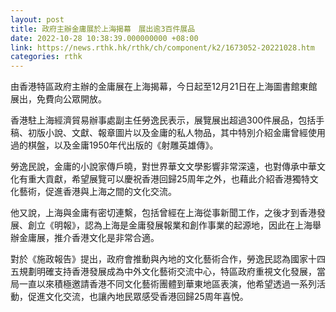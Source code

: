```yaml
---
layout: post
title: 政府主辦金庸展於上海揭幕　展出逾3百件展品
date: 2022-10-28 10:38:39.000000000 +08:00
link: https://news.rthk.hk/rthk/ch/component/k2/1673052-20221028.htm
categories: rthk
---
```


由香港特區政府主辦的金庸展在上海揭幕，今日起至12月21日在上海圖書館東館展出，免費向公眾開放。

香港駐上海經濟貿易辦事處副主任勞逸民表示，展覽展出超過300件展品，包括手稿、初版小說、文獻、報章圖片以及金庸的私人物品，其中特別介紹金庸曾經使用過的棋盤，以及金庸1950年代出版的《射雕英雄傳》。

勞逸民說，金庸的小說家傳戶曉，對世界華文文學影響非常深遠，也對傳承中華文化有重大貢獻，希望展覽可以慶祝香港回歸25周年之外，也藉此介紹香港獨特文化藝術，促進香港與上海之間的文化交流。

他又說，上海與金庸有密切連繫，包括曾經在上海從事新聞工作，之後才到香港發展、創立《明報》，認為上海是金庸發展報業和創作事業的起源地，因此在上海舉辦金庸展，推介香港文化是非常合適。

對於《施政報告》提出，政府會推動與內地的文化藝術合作，勞逸民認為國家十四五規劃明確支持香港發展成為中外文化藝術交流中心，特區政府重視文化發展，當局一直以來積極邀請香港不同文化藝術團體到華東地區表演，他希望透過一系列活動，促進文化交流，也讓內地民眾感受香港回歸25周年喜悅。
